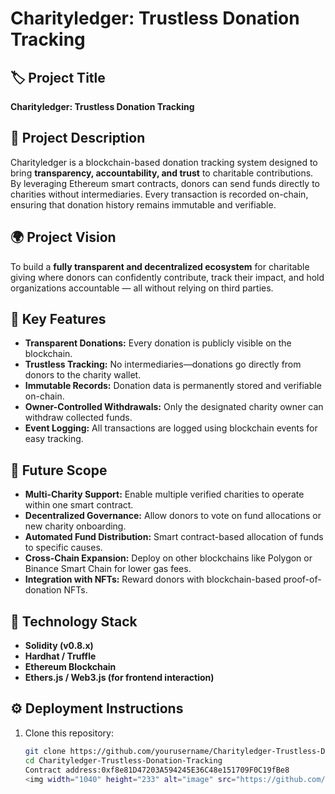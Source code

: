 # Charityledger: Trustless Donation Tracking

## 🏷️ Project Title
**Charityledger: Trustless Donation Tracking**

## 📖 Project Description
Charityledger is a blockchain-based donation tracking system designed to bring **transparency, accountability, and trust** to charitable contributions. By leveraging Ethereum smart contracts, donors can send funds directly to charities without intermediaries. Every transaction is recorded on-chain, ensuring that donation history remains immutable and verifiable.

## 🌍 Project Vision
To build a **fully transparent and decentralized ecosystem** for charitable giving where donors can confidently contribute, track their impact, and hold organizations accountable — all without relying on third parties.

## 🔑 Key Features
- **Transparent Donations:** Every donation is publicly visible on the blockchain.
- **Trustless Tracking:** No intermediaries—donations go directly from donors to the charity wallet.
- **Immutable Records:** Donation data is permanently stored and verifiable on-chain.
- **Owner-Controlled Withdrawals:** Only the designated charity owner can withdraw collected funds.
- **Event Logging:** All transactions are logged using blockchain events for easy tracking.

## 🚀 Future Scope
- **Multi-Charity Support:** Enable multiple verified charities to operate within one smart contract.
- **Decentralized Governance:** Allow donors to vote on fund allocations or new charity onboarding.
- **Automated Fund Distribution:** Smart contract-based allocation of funds to specific causes.
- **Cross-Chain Expansion:** Deploy on other blockchains like Polygon or Binance Smart Chain for lower gas fees.
- **Integration with NFTs:** Reward donors with blockchain-based proof-of-donation NFTs.

## 🧩 Technology Stack
- **Solidity (v0.8.x)**
- **Hardhat / Truffle**
- **Ethereum Blockchain**
- **Ethers.js / Web3.js (for frontend interaction)**

## ⚙️ Deployment Instructions
1. Clone this repository:
   ```bash
   git clone https://github.com/yourusername/Charityledger-Trustless-Donation-Tracking.git
   cd Charityledger-Trustless-Donation-Tracking
   Contract address:0xf8e81D47203A594245E36C48e151709F0C19fBe8
   <img width="1040" height="233" alt="image" src="https://github.com/user-attachments/assets/4c5dfaa1-58b9-4cd4-af83-ff21c067f17d" />


